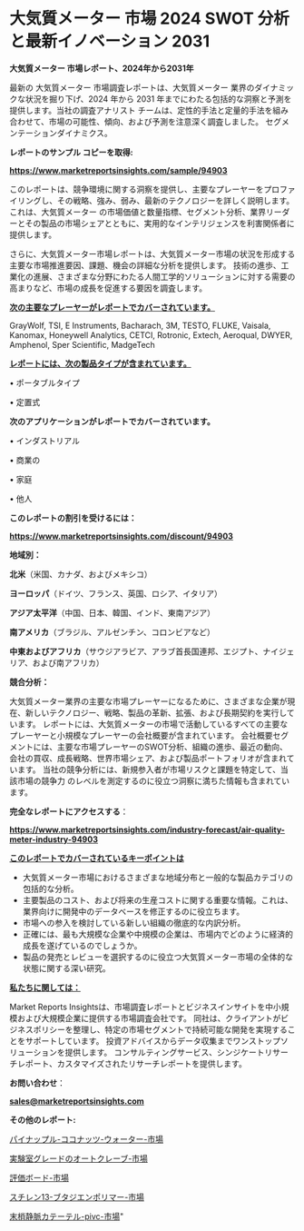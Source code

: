 # 大気質メーター 市場 2024 SWOT 分析と最新イノベーション 2031

<strong>大気質メーター 市場レポート、2024年から2031年</strong>

最新の 大気質メーター 市場調査レポートは、大気質メーター 業界のダイナミックな状況を掘り下げ、2024 年から 2031 年までにわたる包括的な洞察と予測を提供します。当社の調査アナリスト チームは、定性的手法と定量的手法を組み合わせて、市場の可能性、傾向、および予測を注意深く調査しました。 セグメンテーションダイナミクス。



<strong>レポートのサンプル コピーを取得:</strong> <a href=https://www.marketreportsinsights.com/sample/94903>

<strong><u>https://www.marketreportsinsights.com/sample/94903</u></strong></a>

このレポートは、競争環境に関する洞察を提供し、主要なプレーヤーをプロファイリングし、その戦略、強み、弱み、最新のテクノロジーを詳しく説明します。 これは、大気質メーター の市場価値と数量指標、セグメント分析、業界リーダーとその製品の市場シェアとともに、実用的なインテリジェンスを利害関係者に提供します。

さらに、大気質メーター市場レポートは、大気質メーター市場の状況を形成する主要な市場推進要因、課題、機会の詳細な分析を提供します。 技術の進歩、工業化の進展、さまざまな分野にわたる人間工学的ソリューションに対する需要の高まりなど、市場の成長を促進する要因を調査します。



<strong><u>次の主要なプレーヤーがレポートでカバーされています。</u></strong>

GrayWolf, TSI, E Instruments, Bacharach, 3M, TESTO, FLUKE, Vaisala, Kanomax, Honeywell Analytics, CETCI, Rotronic, Extech, Aeroqual, DWYER, Amphenol, Sper Scientific, MadgeTech



<strong><u><b>レポートには、次の製品タイプが含まれています。</b></u></strong>

• ポータブルタイプ

• 定置式



<strong><b>次のアプリケーションがレポートでカバーされています。</b></strong>

• インダストリアル

• 商業の

• 家庭

• 他人



<strong><b>このレポートの割引を受けるには：</b></strong><a href=https://www.marketreportsinsights.com/discount/94903>

<strong><u>https://www.marketreportsinsights.com/discount/94903</u></strong></a>



<strong>地域別：</strong>



<strong>北米</strong>（米国、カナダ、およびメキシコ）



<strong>ヨーロッパ</strong>（ドイツ、フランス、英国、ロシア、イタリア）



<strong>アジア太平洋</strong>（中国、日本、韓国、インド、東南アジア）



<strong>南アメリカ</strong>（ブラジル、アルゼンチン、コロンビアなど）



<strong>中東およびアフリカ</strong>（サウジアラビア、アラブ首長国連邦、エジプト、ナイジェリア、および南アフリカ）



<strong>競合分析：</strong>

大気質メーター業界の主要な市場プレーヤーになるために、さまざまな企業が現在、新しいテクノロジー、戦略、製品の革新、拡張、および長期契約を実行しています。 レポートには、大気質メーターの市場で活動しているすべての主要なプレーヤーと小規模なプレーヤーの会社概要が含まれています。 会社概要セグメントには、主要な市場プレーヤーのSWOT分析、組織の進歩、最近の動向、会社の買収、成長戦略、世界市場シェア、および製品ポートフォリオが含まれています。 当社の競争分析には、新規参入者が市場リスクと課題を特定して、当該市場の競争力 のレベルを測定するのに役立つ洞察に満ちた情報も含まれています。



<strong>完全なレポートにアクセスする</strong>：

<a href=https://www.marketreportsinsights.com/industry-forecast/air-quality-meter-industry-94903>

<strong><u>https://www.marketreportsinsights.com/industry-forecast/air-quality-meter-industry-94903</u></strong></a>



<strong><u><b>このレポートでカバーされているキーポイントは</b></u></strong>
<ul>
  <li>大気質メーター市場におけるさまざまな地域分布と一般的な製品カテゴリの包括的な分析。</li>
  <li>主要製品のコスト、および将来の生産コストに関する重要な情報。これは、業界向けに開発中のデータベースを修正するのに役立ちます。</li>
  <li>市場への参入を検討している新しい組織の徹底的な内訳分析。</li>
  <li>正確には、最も大規模な企業や中規模の企業は、市場内でどのように経済的成長を遂げているのでしょうか。</li>
  <li>製品の発売とレビューを選択するのに役立つ大気質メーター市場の全体的な状態に関する深い研究。</li>
</ul>


<strong><u><b>私たちに関しては：</b></u></strong>

Market Reports Insightsは、市場調査レポートとビジネスインサイトを中小規模および大規模企業に提供する市場調査会社です。 同社は、クライアントがビジネスポリシーを整理し、特定の市場セグメントで持続可能な開発を実現することをサポートしています。 投資アドバイスからデータ収集までワンストップソリューションを提供します。 コンサルティングサービス、シンジケートリサーチレポート、カスタマイズされたリサーチレポートを提供します。



<strong><b>お問い合わせ</b></strong>：

<a href=mailto:sales@marketreportsinsights.com>

<strong><u>sales@marketreportsinsights.com</u></strong></a>



<strong>その他のレポート:</strong>

<a href=https://www.linkedin.com/pulse/パイナップル-ココナッツ-ウォーター-市場-2023-swot-分析と最新イノベーション-2030-pr-news-hub-uq9vf/>パイナップル-ココナッツ-ウォーター-市場</a>

<a href=https://www.linkedin.com/pulse/実験室グレードのオートクレーブ-市場-2023-収益と成長ドライバー-2030-ztqaf/>実験室グレードのオートクレーブ-市場</a>

<a href=https://www.linkedin.com/pulse/評価ボード-市場-2023-年のダイナミクスとビジネストレンド-2030-uarof/>評価ボード-市場</a>

<a href=https://www.linkedin.com/pulse/スチレン13-ブタジエンポリマー-市場-2023-年のダイナミクスとビジネストレンド-2030-pr-news-hub-t83zf/>スチレン13-ブタジエンポリマー-市場</a>

<a href=https://www.linkedin.com/pulse/末梢静脈カテーテル-pivc-市場-2023-総利益と主要ベンダー-2030-market-tribunal-hx2rf/>末梢静脈カテーテル-pivc-市場</a>"
